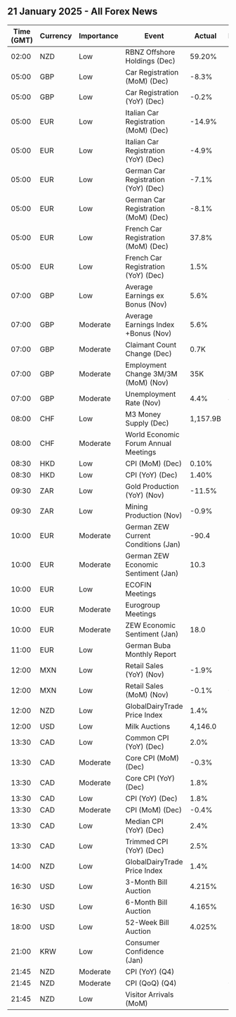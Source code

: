 ## 21 January 2025 - All Forex News

| Time (GMT) | Currency | Importance | Event | Actual | Forecast | Previous |
|------|----------|------------|-------|--------|----------|----------|
| 02:00 | NZD | Low | RBNZ Offshore Holdings (Dec) | 59.20% |  | 58.60% |
| 05:00 | GBP | Low | Car Registration (MoM) (Dec) | -8.3% |  | 6.5% |
| 05:00 | GBP | Low | Car Registration (YoY) (Dec) | -0.2% |  | -1.9% |
| 05:00 | EUR | Low | Italian Car Registration (MoM) (Dec) | -14.9% |  | -1.8% |
| 05:00 | EUR | Low | Italian Car Registration (YoY) (Dec) | -4.9% |  | -10.8% |
| 05:00 | EUR | Low | German Car Registration (YoY) (Dec) | -7.1% |  | -0.5% |
| 05:00 | EUR | Low | German Car Registration (MoM) (Dec) | -8.1% |  | 5.4% |
| 05:00 | EUR | Low | French Car Registration (MoM) (Dec) | 37.8% |  | -1.6% |
| 05:00 | EUR | Low | French Car Registration (YoY) (Dec) | 1.5% |  | -12.7% |
| 07:00 | GBP | Low | Average Earnings ex Bonus (Nov) | 5.6% | 5.5% | 5.2% |
| 07:00 | GBP | Moderate | Average Earnings Index +Bonus (Nov) | 5.6% | 5.6% | 5.2% |
| 07:00 | GBP | Moderate | Claimant Count Change (Dec) | 0.7K | 10.3K | -25.1K |
| 07:00 | GBP | Moderate | Employment Change 3M/3M (MoM) (Nov) | 35K | 35K | 173K |
| 07:00 | GBP | Moderate | Unemployment Rate (Nov) | 4.4% | 4.3% | 4.3% |
| 08:00 | CHF | Low | M3 Money Supply (Dec) | 1,157.9B |  | 1,155.6B |
| 08:00 | CHF | Moderate | World Economic Forum Annual Meetings |  |  |  |
| 08:30 | HKD | Low | CPI (MoM) (Dec) | 0.10% |  | 0.00% |
| 08:30 | HKD | Low | CPI (YoY) (Dec) | 1.40% | 1.50% | 1.40% |
| 09:30 | ZAR | Low | Gold Production (YoY) (Nov) | -11.5% |  | -3.4% |
| 09:30 | ZAR | Low | Mining Production (Nov) | -0.9% |  | 1.1% |
| 10:00 | EUR | Moderate | German ZEW Current Conditions (Jan) | -90.4 | -93.1 | -93.1 |
| 10:00 | EUR | Moderate | German ZEW Economic Sentiment (Jan) | 10.3 | 15.2 | 15.7 |
| 10:00 | EUR | Low | ECOFIN Meetings |  |  |  |
| 10:00 | EUR | Moderate | Eurogroup Meetings |  |  |  |
| 10:00 | EUR | Moderate | ZEW Economic Sentiment (Jan) | 18.0 | 16.9 | 17.0 |
| 11:00 | EUR | Low | German Buba Monthly Report |  |  |  |
| 12:00 | MXN | Low | Retail Sales (YoY) (Nov) | -1.9% | -1.2% | -1.2% |
| 12:00 | MXN | Low | Retail Sales (MoM) (Nov) | -0.1% | 0.3% | -0.3% |
| 12:00 | NZD | Low | GlobalDairyTrade Price Index | 1.4% |  | -1.4% |
| 12:00 | USD | Low | Milk Auctions | 4,146.0 |  | 4,029.0 |
| 13:30 | CAD | Low | Common CPI (YoY) (Dec) | 2.0% | 1.9% | 2.0% |
| 13:30 | CAD | Moderate | Core CPI (MoM) (Dec) | -0.3% |  | -0.1% |
| 13:30 | CAD | Moderate | Core CPI (YoY) (Dec) | 1.8% |  | 1.6% |
| 13:30 | CAD | Low | CPI (YoY) (Dec) | 1.8% | 1.8% | 1.9% |
| 13:30 | CAD | Moderate | CPI (MoM) (Dec) | -0.4% | -0.7% | 0.0% |
| 13:30 | CAD | Low | Median CPI (YoY) (Dec) | 2.4% | 2.5% | 2.6% |
| 13:30 | CAD | Low | Trimmed CPI (YoY) (Dec) | 2.5% | 2.5% | 2.6% |
| 14:00 | NZD | Low | GlobalDairyTrade Price Index | 1.4% |  | -1.4% |
| 16:30 | USD | Low | 3-Month Bill Auction | 4.215% |  | 4.225% |
| 16:30 | USD | Low | 6-Month Bill Auction | 4.165% |  | 4.180% |
| 18:00 | USD | Low | 52-Week Bill Auction | 4.025% |  | 4.070% |
| 21:00 | KRW | Low | Consumer Confidence (Jan) |  |  | 88.4 |
| 21:45 | NZD | Moderate | CPI (YoY) (Q4) |  | 2.1% | 2.2% |
| 21:45 | NZD | Moderate | CPI (QoQ) (Q4) |  | 0.5% | 0.6% |
| 21:45 | NZD | Low | Visitor Arrivals (MoM) |  |  | 0.6% |
